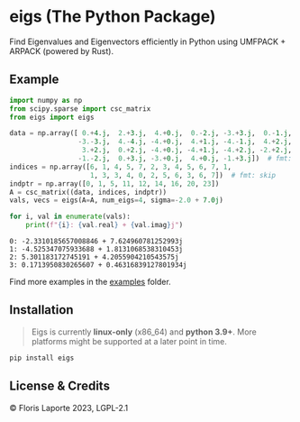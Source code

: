# eigs (The Python Package)

Find Eigenvalues and Eigenvectors efficiently in Python using UMFPACK + ARPACK (powered
by Rust).

## Example

```python
import numpy as np
from scipy.sparse import csc_matrix
from eigs import eigs

data = np.array([ 0.+4.j,  2.+3.j,  4.+0.j,  0.-2.j, -3.+3.j,  0.-1.j,
                 -3.-3.j,  4.-4.j, -4.+0.j,  4.+1.j, -4.-1.j,  4.+2.j,
                  3.+2.j,  0.+2.j, -4.+0.j, -4.+1.j, -4.+2.j, -2.+2.j,
                 -1.-2.j,  0.+3.j, -3.+0.j,  4.+0.j, -1.+3.j])  # fmt: skip
indices = np.array([6, 1, 4, 5, 7, 2, 3, 4, 5, 6, 7, 1,
                    1, 3, 3, 4, 0, 2, 5, 6, 3, 6, 7])  # fmt: skip
indptr = np.array([0, 1, 5, 11, 12, 14, 16, 20, 23])
A = csc_matrix((data, indices, indptr))
vals, vecs = eigs(A=A, num_eigs=4, sigma=-2.0 + 7.0j)

for i, val in enumerate(vals):
    print(f"{i}: {val.real} + {val.imag}j")
```
```
0: -2.3310185657008846 + 7.624960781252993j
1: -4.525347075933688 + 1.8131068538310453j
2: 5.301183172745191 + 4.2055904210543575j
3: 0.1713950830265607 + 0.46316839127801934j
```

Find more examples in the [examples](./examples) folder.

## Installation

> Eigs is currently **linux-only** (x86_64) and **python 3.9+**.
> More platforms might be supported at a later point in time.

```bash
pip install eigs
```

## License & Credits

© Floris Laporte 2023, LGPL-2.1
